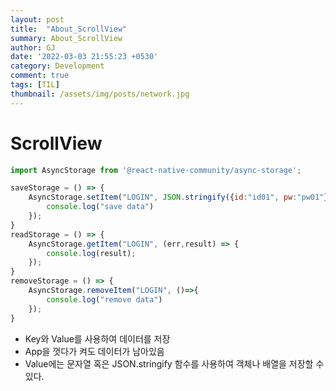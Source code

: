 ```yaml
---
layout: post
title:  "About_ScrollView"
summary: About_ScrollView
author: GJ
date: '2022-03-03 21:55:23 +0530'
category: Development
comment: true
tags: [TIL]
thumbnail: /assets/img/posts/network.jpg
---
```


# ScrollView

```js
import AsyncStorage from '@react-native-community/async-storage';

saveStorage = () => {
    AsyncStorage.setItem("LOGIN", JSON.stringify({id:"id01", pw:"pw01"}), () => {
        console.log("save data")
    });
}
readStorage = () => {
    AsyncStorage.getItem("LOGIN", (err,result) => {
        console.log(result);
    });
}
removeStorage = () => {
    AsyncStorage.removeItem("LOGIN", ()=>{
        console.log("remove data")
    });
}
```

- Key와 Value를 사용하여 데이터를 저장
- App을 껏다가 켜도 데이터가 남아있음
- Value에는 문자열 혹은 JSON.stringify 함수를 사용하여 객체나 배열을 저장할 수 있다.